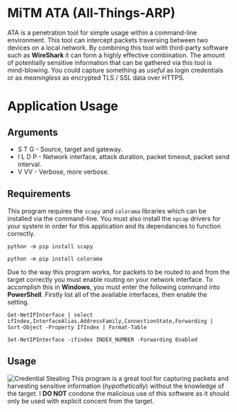 # MiTM ATA (All-Things-ARP)
ATA is a penetration tool for simple usage within a command-line environment. This tool can intercept packets traversing between two devices on a local network. By combining this tool with third-party software such as **WireShark** it can form a highly effective combination. The amount of potentially sensitive information that can be gathered via this tool is mind-blowing. You could capture something as *useful* as login credentials or as *meaningless* as encrypted TLS / SSL data over HTTPS.
# Application Usage
## Arguments
- S T G - Source, target and gateway.
- I L D P - Network interface, attack duration, packet timeout, packet send interval.
- V VV - Verbose, more verbose.
## Requirements
This program requires the `scapy` and `colorama` libraries which can be installed via the command-line. You must also install the `npcap` drivers for your system in order for this application and its dependancies to function correctly.
```
python -m pip install scapy
```
```
python -m pip install colorama
```
Due to the way this program works, for packets to be routed to and from the target correctly you must enable routing on your network interface. To accomplish this in **Windows**, you must enter the following command into **PowerShell**. Firstly list all of the available interfaces, then enable the setting.
```
Get-NetIPInterface | select ifIndex,InterfaceAlias,AddressFamily,ConnectionState,Forwarding | Sort-Object -Property IfIndex | Format-Table
```
```
Set-NetIPInterface -ifindex INDEX_NUMBER -Forwarding Enabled
```

## Usage

![Credential Stealing](https://i.imgur.com/U3zjBuZ.png)
This program is a great tool for capturing packets and harvesting sensitive information (*hypothetically*) without the knowledge of the target. I **DO NOT** condone the malicious use of this software as it should only be used with explicit concent from the target.
